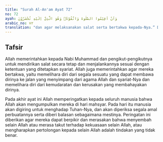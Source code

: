 ```yaml
---
title: "Surah Al-An'am Ayat 72"
no: 72
ayah: وَاَنْ اَقِيْمُوا الصَّلٰوةَ وَاتَّقُوْهُۗ وَهُوَ الَّذِيْٓ اِلَيْهِ تُحْشَرُوْنَ 
arabic_no: ٧٢
translation: "dan agar melaksanakan salat serta bertakwa kepada-Nya.” Dan Dialah Tuhan yang kepada-Nya kamu semua akan dihimpun."
---
```


## Tafsir

Allah memerintahkan kepada Nabi Muhammad dan pengikut-pengikutnya untuk mendirikan salat secara tetap dan menjalankannya sesuai dengan ketentuan yang ditetapkan syariat. Allah juga memerintahkan agar mereka bertakwa, yaitu memelihara diri dari segala sesuatu yang dapat membawa dirinya ke jalan yang menyimpang dari agama Allah dan syariat-Nya dan memelihara diri dari kemudaratan dan kerusakan yang membahayakan dirinya.

Pada akhir ayat ini Allah memperingatkan kepada seluruh manusia bahwa Allah akan mengumpulkan mereka di hari mahsyar. Pada hari itu manusia akan digiring untuk menghadap Tuhan-Nya, dan akan diperiksa segala amal perbuatannya serta diberi balasan sebagaimana mestinya. Peringatan ini diberikan agar mereka dapat berpikir dan merasakan bahwa menyembah selain Allah atau merasa takut terhadap kekuasaan selain Allah, atau mengharapkan pertolongan kepada selain Allah adalah tindakan yang tidak benar.